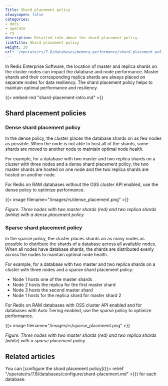 ```yaml
---
Title: Shard placement policy
alwaysopen: false
categories:
- docs
- operate
- rs
description: Detailed info about the shard placement policy.
linkTitle: Shard placement policy
weight: 30
url: '/operate/rs/7.8/databases/memory-performance/shard-placement-policy/'
---
```

In Redis Enterprise Software, the location of master and replica shards on the cluster nodes can impact the database and node performance.
Master shards and their corresponding replica shards are always placed on separate nodes for data resiliency.
The shard placement policy helps to maintain optimal performance and resiliency.

{{< embed-md "shard-placement-intro.md"  >}}

## Shard placement policies

### Dense shard placement policy

In the dense policy, the cluster places the database shards on as few nodes as possible.
When the node is not able to host all of the shards, some shards are moved to another node to maintain optimal node health.

For example, for a database with two master and two replica shards on a cluster with three nodes and a dense shard placement policy,
the two master shards are hosted on one node and the two replica shards are hosted on another node.

For Redis on RAM databases without the OSS cluster API enabled, use the dense policy to optimize performance.

{{< image filename="/images/rs/dense_placement.png" >}}

*Figure: Three nodes with two master shards (red) and two replica shards (white) with a dense placement policy*

### Sparse shard placement policy

In the sparse policy, the cluster places shards on as many nodes as possible to distribute the shards of a database across all available nodes.
When all nodes have database shards, the shards are distributed evenly across the nodes to maintain optimal node health.

For example, for a database with two master and two replica shards on a cluster with three nodes and a sparse shard placement policy:

- Node 1 hosts one of the master shards
- Node 2 hosts the replica for the first master shard
- Node 3 hosts the second master shard
- Node 1 hosts for the replica shard for master shard 2

For Redis on RAM databases with OSS cluster API enabled and for databases with Auto Tiering enabled, use the sparse policy to optimize performance.

{{< image filename="/images/rs/sparse_placement.png" >}}

*Figure: Three nodes with two master shards (red) and two replica shards (white) with a sparse placement policy*

## Related articles

You can [configure the shard placement policy]({{< relref "/operate/rs/7.8/databases/configure/shard-placement.md" >}}) for each database.
